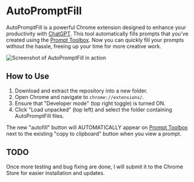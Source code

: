 # AutoPromptFill
AutoPromptFill is a powerful Chrome extension designed to enhance your productivity with [ChatGPT](https://chat.openai.com). This tool automatically fills prompts that you've created using the [Prompt Toolbox](https://prompttoolbox.com). Now you can quickly fill your prompts without the hassle, freeing up your time for more creative work.

![Screenshot of AutoPromptFill in action](https://autopromptfill.com/apf-screenshot.png)

## How to Use
1. Download and extract the repository into a new folder.
2. Open Chrome and navigate to `chrome://extensions/`.
3. Ensure that "Developer mode" (top right toggle) is turned ON.
4. Click "Load unpacked" (top left) and select the folder containing AutoPromptFill files.

The new "autofill" button will AUTOMATICALLY appear on [Prompt Toolbox](https://PromptToolbox.com) next to the existing "copy to clipboard" button when you view a prompt.

## TODO
Once more testing and bug fixing are done, I will submit it to the Chrome Store for easier installation and updates.